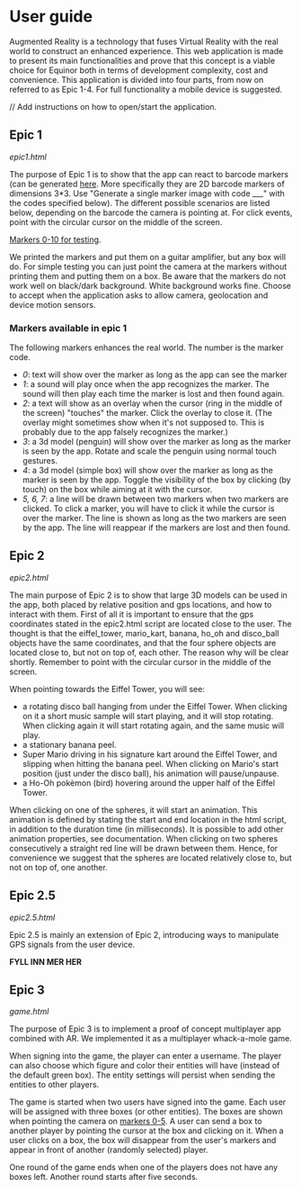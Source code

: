 # User guide

Augmented Reality is a technology that fuses Virtual Reality with the real world to construct an enhanced experience. This web application is made to present its main functionalities and prove that this concept is a viable choice for Equinor both in terms of development complexity, cost and convenience. This application is divided into four parts, from now on referred to as Epic 1-4. For full functionality a mobile device is suggested.

// Add instructions on how to open/start the application.

## Epic 1

*epic1.html*

The purpose of Epic 1 is to show that the app can react to barcode markers (can be generated [here](https://au.gmented.com/app/marker/marker.php). More specifically they are 2D barcode markers of dimensions 3*3. Use "Generate a single marker image with code ___" with the codes specified below). The different possible scenarios are listed below, depending on the barcode the camera is pointing at. For click events, point with the circular cursor on the middle of the screen.

[Markers 0-10 for testing](markers0-10.png).

We printed the markers and put them on a guitar amplifier, but any box will do. For simple testing you can just point the camera at the markers without printing them and putting them on a box. Be aware that the markers do not work well on black/dark background. White background works fine. Choose to accept when the application asks to allow camera, geolocation and device motion sensors.

### Markers available in epic 1
The following markers enhances the real world. The number is the marker code.

* *0*: text will show over the marker as long as the app can see the marker
* *1*: a sound will play once when the app recognizes the marker. The sound will then play each time the marker is lost and then found again.
* *2*: a text will show as an overlay when the cursor (ring in the middle of the screen) "touches" the marker. Click the overlay to close it. (The overlay might sometimes show when it's not supposed to. This is probably due to the app falsely recognizes the marker.)
* *3*: a 3d model (penguin) will show over the marker as long as the marker is seen by the app. Rotate and scale the penguin using normal touch gestures.
* *4*: a 3d model (simple box) will show over the marker as long as the marker is seen by the app. Toggle the visibility of the box by clicking (by touch) on the box while aiming at it with the cursor.
* *5, 6, 7*: a line will be drawn between two markers when two markers are clicked. To click a marker, you will have to click it while the cursor is over the marker. The line is shown as long as the two markers are seen by the app. The line will reappear if the markers are lost and then found.

## Epic 2

*epic2.html*

The main purpose of Epic 2 is to show that large 3D models can be used in the app, both placed by relative position and gps locations, and how to interact with them. First of all it is important to ensure that the gps coordinates stated in the epic2.html script are located close to the user. The thought is that the eiffel_tower, mario_kart, banana, ho_oh and disco_ball objects have the same coordinates, and that the four sphere objects are located close to, but not on top of, each other. The reason why will be clear shortly. Remember to point with the circular cursor in the middle of the screen.

When pointing towards the Eiffel Tower, you will see:

* a rotating disco ball hanging from under the Eiffel Tower. When clicking on it a short music sample will start playing, and it will stop rotating. When clicking again it will start rotating again, and the same music will play.
* a stationary banana peel.
* Super Mario driving in his signature kart around the Eiffel Tower, and slipping when hitting the banana peel. When clicking on Mario's start position (just under the disco ball), his animation will pause/unpause.
* a Ho-Oh pokèmon (bird) hovering around the upper half of the Eiffel Tower.

When clicking on one of the spheres, it will start an animation. This animation is defined by stating the start and end location in the html script, in addition to the duration time (in milliseconds). It is possible to add other animation properties, see documentation. When clicking on two spheres consecutively a straight red line will be drawn between them. Hence, for convenience we suggest that the spheres are located relatively close to, but not on top of, one another.

## Epic 2.5

*epic2.5.html*

Epic 2.5 is mainly an extension of Epic 2, introducing ways to manipulate GPS signals from the user device. 

 **FYLL INN MER HER**


## Epic 3

*game.html*

The purpose of Epic 3 is to implement a proof of concept multiplayer app combined with AR. We implemented it as a multiplayer whack-a-mole game.

When signing into the game, the player can enter a username. The player can also choose which figure and color their entities will have (instead of the default green box). The entity settings will persist when sending the entities to other players.


The game is started when two users have signed into the game. Each user will be assigned with three boxes (or other entities). The boxes are shown when pointing the camera on [markers 0-5](markers0-5.png). A user can send a box to another player by pointing the cursor at the box and clicking on it. When a user clicks on a box, the box will disappear from the user's markers and appear in front of another (randomly selected) player.

One round of the game ends when one of the players does not have any boxes left. Another round starts after five seconds.